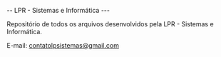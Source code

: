 -- LPR - Sistemas e Informática ---

Repositório de todos os arquivos desenvolvidos pela LPR - Sistemas e Informática.

E-mail: contatolpsistemas@gmail.com